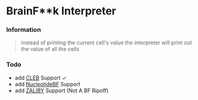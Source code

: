 # BrainF**k Interpreter
### Information
> instead of printing the current cell's value the interpreter will print out the value of all the cells
### Todo
- add [CLEB](https://esolangs.org/wiki/CLEB) Support ✓
- add [NucleotideBF](https://esolangs.org/wiki/NucleotideBF_(nBF)) Support
- add [ZALIBY](https://esolangs.org/wiki/ZALIBY) Support (Not A BF Ripoff)
